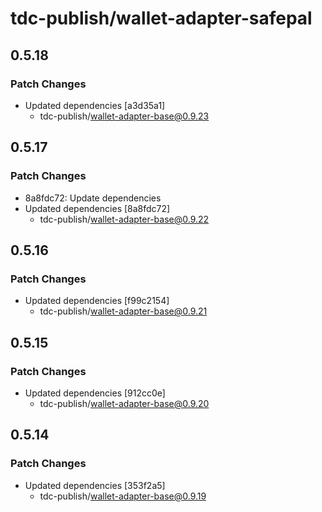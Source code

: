 # tdc-publish/wallet-adapter-safepal

## 0.5.18

### Patch Changes

-   Updated dependencies [a3d35a1]
    -   tdc-publish/wallet-adapter-base@0.9.23

## 0.5.17

### Patch Changes

-   8a8fdc72: Update dependencies
-   Updated dependencies [8a8fdc72]
    -   tdc-publish/wallet-adapter-base@0.9.22

## 0.5.16

### Patch Changes

-   Updated dependencies [f99c2154]
    -   tdc-publish/wallet-adapter-base@0.9.21

## 0.5.15

### Patch Changes

-   Updated dependencies [912cc0e]
    -   tdc-publish/wallet-adapter-base@0.9.20

## 0.5.14

### Patch Changes

-   Updated dependencies [353f2a5]
    -   tdc-publish/wallet-adapter-base@0.9.19
